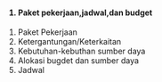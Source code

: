 <h4>
	<ol type="5">
		<li>Paket pekerjaan,jadwal,dan budget</li>
	</ol>
</h4>
<ol type="5.1">
	<li>Paket Pekerjaan </li>
	<li>Ketergantungan/Keterkaitan</li>
 	<li>Kebutuhan-kebuthan sumber daya</li>
 	<li>Alokasi bugdet dan sumber daya</li>
 	<li>Jadwal</li>
</ol>
 

